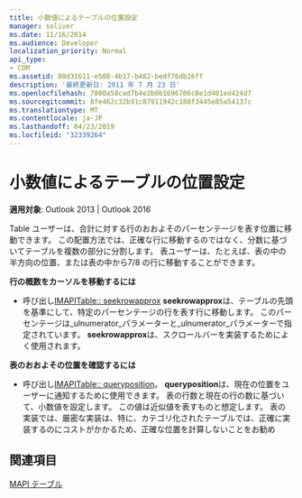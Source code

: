```yaml
---
title: 小数値によるテーブルの位置設定
manager: soliver
ms.date: 11/16/2014
ms.audience: Developer
localization_priority: Normal
api_type:
- COM
ms.assetid: 80d31611-e508-4b17-b482-bedf76db26ff
description: '最終更新日: 2011 年 7 月 23 日'
ms.openlocfilehash: 7800a58cad7b4e2b0b1696706c8e1d401ed424d7
ms.sourcegitcommit: 8fe462c32b91c87911942c188f3445e85a54137c
ms.translationtype: MT
ms.contentlocale: ja-JP
ms.lasthandoff: 04/23/2019
ms.locfileid: "32339264"
---
```

# <a name="setting-table-position-with-a-fractional-value"></a>小数値によるテーブルの位置設定

  
  
**適用対象**: Outlook 2013 | Outlook 2016 
  
Table ユーザーは、合計に対する行のおおよそのパーセンテージを表す位置に移動できます。 この配置方法では、正確な行に移動するのではなく、分数に基づいてテーブルを複数の部分に分割します。 表ユーザーは、たとえば、表の中の半方向の位置、または表の中から7/8 の行に移動することができます。 
  
 **行の概数をカーソルを移動するには**
  
- 呼び出し[IMAPITable:: seekrowapprox](imapitable-seekrowapprox.md) **seekrowapprox**は、テーブルの先頭を基準にして、特定のパーセンテージの行を表す行に移動します。 このパーセンテージは_ulnumerator_パラメーターと_ulnumerator_パラメーターで指定されています。 **seekrowapprox**は、スクロールバーを実装するためによく使用されます。 
    
 **表のおおよその位置を確認するには**
  
- 呼び出し[IMAPITable:: queryposition](imapitable-queryposition.md)。 **queryposition**は、現在の位置をユーザーに通知するために使用できます。 表の行数と現在の行の数に基づいて、小数値を設定します。 この値は近似値を表すものと想定します。 表の実装では、厳密な実装は、特に、カテゴリ化されたテーブルでは、正確に実装するのにコストがかかるため、正確な位置を計算しないことをお勧め 
    
## <a name="see-also"></a>関連項目



[MAPI テーブル](mapi-tables.md)

